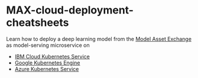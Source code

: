 # MAX-cloud-deployment-cheatsheets

Learn how to deploy a deep learning model from the [Model Asset Exchange](https://developer.ibm.com/exchanges/models/) as model-serving microservice on 
- [IBM Cloud Kubernetes Service](ibm-cloud/)
- [Google Kubernetes Engine](google-cloud/)
- [Azure Kubernetes Service](azure-cloud/)
